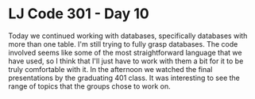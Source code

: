 # LJ Code 301 - Day 10

Today we continued working with databases, specifically databases with more than one table. I'm still trying to fully grasp databases. The code involved seems like some of the most straightforward language that we have used, so I think that I'll just have to work with them a bit for it to be truly comfortable with it. In the afternoon we watched the final presentations by the graduating 401 class. It was interesting to see the range of topics that the groups chose to work on. 
